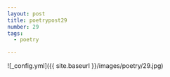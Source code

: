 ```yaml
---
layout: post
title: poetrypost29
number: 29
tags:
  - poetry

---
```




![_config.yml]({{ site.baseurl }}/images/poetry/29.jpg)

